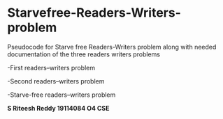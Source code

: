# Starvefree-Readers-Writers-problem
Pseudocode for Starve free Readers-Writers problem along with needed documentation of the three readers writers problems

-First readers–writers problem

-Second readers–writers problem

-Starve-free readers–writers problem 

**S Riteesh Reddy 19114084 O4 CSE**
